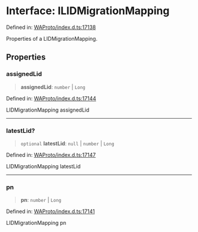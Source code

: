 # Interface: ILIDMigrationMapping

Defined in: [WAProto/index.d.ts:17138](https://github.com/Fokusdotid/bail/blob/c270ba4454f95d50cec87a9d90b03360fac7058e/WAProto/index.d.ts#L17138)

Properties of a LIDMigrationMapping.

## Properties

### assignedLid

> **assignedLid**: `number` \| `Long`

Defined in: [WAProto/index.d.ts:17144](https://github.com/Fokusdotid/bail/blob/c270ba4454f95d50cec87a9d90b03360fac7058e/WAProto/index.d.ts#L17144)

LIDMigrationMapping assignedLid

***

### latestLid?

> `optional` **latestLid**: `null` \| `number` \| `Long`

Defined in: [WAProto/index.d.ts:17147](https://github.com/Fokusdotid/bail/blob/c270ba4454f95d50cec87a9d90b03360fac7058e/WAProto/index.d.ts#L17147)

LIDMigrationMapping latestLid

***

### pn

> **pn**: `number` \| `Long`

Defined in: [WAProto/index.d.ts:17141](https://github.com/Fokusdotid/bail/blob/c270ba4454f95d50cec87a9d90b03360fac7058e/WAProto/index.d.ts#L17141)

LIDMigrationMapping pn
